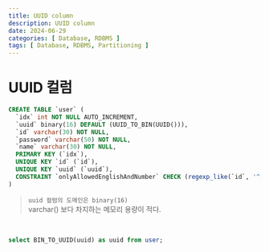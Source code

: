 ```yaml
---
title: UUID column
description: UUID column
date: 2024-06-29
categories: [ Database, RDBMS ]
tags: [ Database, RDBMS, Partitioning ]
---
```


# UUID 컬럼 

```SQL
CREATE TABLE `user` (
  `idx` int NOT NULL AUTO_INCREMENT,
  `uuid` binary(16) DEFAULT (UUID_TO_BIN(UUID())),
  `id` varchar(30) NOT NULL,
  `password` varchar(50) NOT NULL,
  `name` varchar(30) NOT NULL,
  PRIMARY KEY (`idx`),
  UNIQUE KEY `id` (`id`),
  UNIQUE KEY `uuid` (`uuid`),
  CONSTRAINT `onlyAllowedEnglishAndNumber` CHECK (regexp_like(`id`, '^[A-Za-z0-9]+$'))
) 
```
> `uuid 컬럼의 도메인은 binary(16)`  
> varchar() 보다 차지하는 메모리 용량이 적다.   

<br/>

```sql
select BIN_TO_UUID(uuid) as uuid from user;
```

